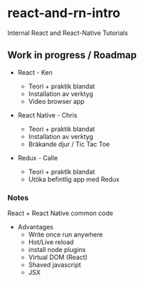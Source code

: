 # react-and-rn-intro
Internal React and React-Native Tutorials

## Work in progress / Roadmap

* React - Ken
  * Teori + praktik blandat
  * Installation av verktyg
  * Video browser app

* React Native - Chris
  * Teori + praktik blandat
  * Installation av verktyg
  * Bräkande djur / Tic Tac Toe
  
* Redux - Calle
  * Teori + praktik blandat
  * Utöka befintlig app med Redux
  
### Notes

React + React Native common code

* Advantages
  * Write once run anywhere
  * Hot/Live reload
  * install node plugins
  * Virtual DOM (React)
  * Shaved javascript
  * JSX

